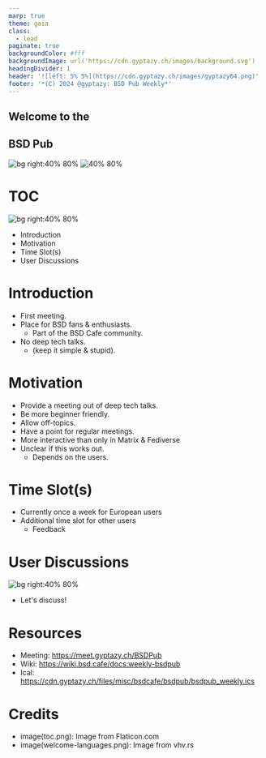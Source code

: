 ```yaml
---
marp: true
theme: gaia
class:
  - lead
paginate: true
backgroundColor: #fff
backgroundImage: url('https://cdn.gyptazy.ch/images/background.svg')
headingDivider: 1
header: '![left: 5% 5%](https://cdn.gyptazy.ch/images/gyptazy64.png)'
footer: '*(C) 2024 @gyptazy: BSD Pub Weekly*'
---
```


## Welcome to the 
## BSD Pub
![bg right:40% 80%](https://cdn.gyptazy.ch/images/welcome-languages.png)
![40% 80%](https://cdn.gyptazy.ch/images/BSDPub.jpg)

# TOC
![bg right:40% 80%](https://cdn.gyptazy.ch/images/toc.png)
* Introduction
* Motivation
* Time Slot(s)
* User Discussions


# Introduction
* First meeting.
* Place for BSD fans & enthusiasts.
  * Part of the BSD Cafe community.
* No deep tech talks. 
  * (keep it simple & stupid).

# Motivation
* Provide a meeting out of deep tech talks.
* Be more beginner friendly.
* Allow off-topics.
* Have a point for regular meetings.
* More interactive than only in Matrix & Fediverse
* Unclear if this works out.
  * Depends on the users.

# Time Slot(s)
* Currently once a week for European users
* Additional time slot for other users
  * Feedback

# User Discussions
![bg right:40% 80%](https://cdn.gyptazy.ch/images/converence.jpg)
* Let's discuss!

# Resources
 * Meeting: https://meet.gyptazy.ch/BSDPub
 * Wiki: https://wiki.bsd.cafe/docs:weekly-bsdpub
 * Ical: https://cdn.gyptazy.ch/files/misc/bsdcafe/bsdpub/bsdpub_weekly.ics

# Credits
* image(toc.png): Image from Flaticon.com
* image(welcome-languages.png): Image from vhv.rs